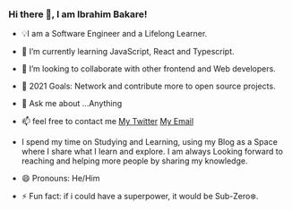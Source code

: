 ### Hi there 👋, I am Ibrahim Bakare!


- 💡I am a Software Engineer and a Lifelong Learner.
 
- 🌱 I’m currently learning JavaScript, React and Typescript.
 
- 👯 I’m looking to collaborate with other frontend and Web developers.
 
- 🤔 2021 Goals: Network and contribute more to open source projects.

- 💬 Ask me about ...Anything
 
- 📫 feel free to contact me [My Twitter](https://twitter.com/BrymmoBaggins)  [My Email](bakareibrahim98@gmail.com)

- I spend my time on Studying and Learning, using my Blog as a Space where I share what I learn and explore. I am always Looking forward to reaching and helping    more people by sharing my knowledge.

- 😄 Pronouns: He/Him
 
- ⚡ Fun fact: if i could have a superpower, it would be Sub-Zero❄️.











